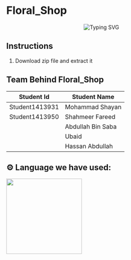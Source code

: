 # Floral_Shop
<div align="center">
  <img src="https://readme-typing-svg.herokuapp.com?font=Poppins&weight=600&size=28&duration=3500&pause=500&color=F42C4F&center=true&vCenter=true&width=435&lines=Aptech+Eproject+2024;Floral_Shop;" alt="Typing SVG" />
</div>

## Instructions
1. Download zip file and extract it
## Team Behind Floral_Shop

| Student Id | Student Name |
| ------------- | ------------- |
| <a src="https://github.com/MohammadShayan1">Student1413931</a> | <a src="mohammadshayan.com">Mohammad Shayan</a> |
| Student1413950 | Shahmeer Fareed  |
|                | Abdullah Bin Saba |
|                | Ubaid |
|                |Hassan Abdullah |

## ⚙️ Language we have used:
<p align="left">
  <img src="https://user-images.githubusercontent.com/1454075/66454740-fb973580-ea68-11e9-9993-6c1014881528.png" width="200">
</p>
